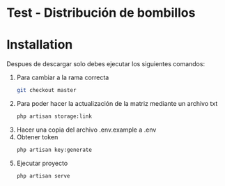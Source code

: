 # Test - Distribución de bombillos

# Installation
Despues de descargar solo debes ejecutar los siguientes comandos:
1. Para cambiar a la rama correcta
   ```sh
   git checkout master
   ```
2. Para poder hacer la actualización de la matriz mediante un archivo txt
   ```sh
   php artisan storage:link
   ```
3. Hacer una copia del archivo .env.example a .env 
4. Obtener token
   ```sh
   php artisan key:generate
   ```
5. Ejecutar proyecto
   ```sh
   php artisan serve
   ```
